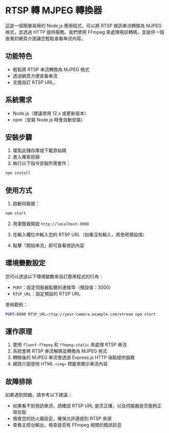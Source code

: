 # RTSP 轉 MJPEG 轉換器

這是一個簡單易用的 Node.js 應用程式，可以將 RTSP 視訊串流轉換為 MJPEG 格式，並透過 HTTP 提供服務。我們使用 FFmpeg 來處理視訊轉碼，並提供一個直覺的網頁介面讓您輕鬆查看串流內容。

## 功能特色

- 輕鬆將 RTSP 串流轉換為 MJPEG 格式
- 透過網頁方便查看串流
- 支援自訂 RTSP URL，

## 系統需求

- Node.js（建議使用 12.x 或更新版本）
- npm（安裝 Node.js 時會自動安裝）

## 安裝步驟

1. 複製此儲存庫或下載原始碼
2. 進入專案目錄
3. 執行以下指令安裝所需套件：

```bash
npm install
```

## 使用方式

1. 啟動伺服器：

```bash
npm start
```

2. 用瀏覽器開啟 `http://localhost:3000`

3. 在輸入欄位中輸入您的 RTSP URL（如果沒有輸入，將使用預設值）

4. 點擊「開始串流」即可查看視訊內容

## 環境變數設定

您可以透過以下環境變數來自訂應用程式的行為：

- `PORT`：設定伺服器監聽的連接埠（預設值：3000）
- `RTSP_URL`：設定預設的 RTSP URL

使用範例：

```bash
PORT=8080 RTSP_URL=rtsp://your-camera.example.com/stream npm start
```

## 運作原理

1. 使用 `fluent-ffmpeg` 和 `ffmpeg-static` 來處理 RTSP 串流
2. 系統會將 RTSP 串流解碼並轉換為 MJPEG 格式
3. 轉換後的 MJPEG 串流會透過 Express.js HTTP 端點提供服務
4. 網頁介面使用 HTML `<img>` 標籤來顯示串流內容

## 故障排除

如果遇到問題，請參考以下建議：

- 如果看不到視訊串流，請確認 RTSP URL 是否正確，以及伺服器是否能夠正常存取
- 檢查您的防火牆設定，確保允許連接到 RTSP 來源
- 查看主控台輸出，檢查是否有 FFmpeg 相關的錯誤訊息

